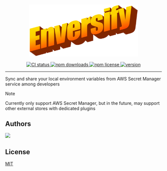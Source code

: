 <p align="center">
    <img src="./assets/brand.png" width="350" />
</p>

<p align="center">
	<a href="https://github.com/tal-rofe/enversify">
    	<img src="https://img.shields.io/github/actions/workflow/status/tal-rofe/enversify/integrate.yaml?label=CI&logo=GitHub" alt="CI status">
  	</a>
	<a href="https://www.npmjs.com/package/enversify">
    	<img src="https://img.shields.io/npm/dm/enversify?logo=NPM" alt="npm downloads">
  	</a>
	<a href="https://github.com/tal-rofe/enversify">
    	<img src="https://img.shields.io/npm/l/enversify" alt="npm license">
  	</a>
	<a href="https://github.com/tal-rofe/enversify">
    	<img src="https://img.shields.io/npm/v/enversify?label=version" alt="version">
  	</a>
</p>

<hr />

Sync and share your local environment variables from AWS Secret Manager service among developers

> [!NOTE]
> Currently only support AWS Secret Manager, but in the future, may support other external stores with dedicated plugins

## Authors

<a href="https://github.com/tal-rofe/enversify/graphs/contributors">
  <img src="https://contrib.rocks/image?repo=tal-rofe/enversify" />
</a>

## License

[MIT](https://choosealicense.com/licenses/mit/)

